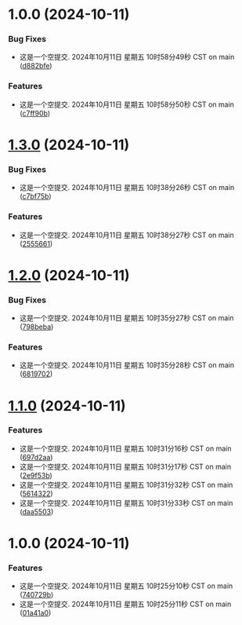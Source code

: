 # 1.0.0 (2024-10-11)


### Bug Fixes

* 这是一个空提交. 2024年10月11日 星期五 10时58分49秒 CST on main ([d882bfe](https://github.com/yanhao98/semantic-release-action-example/commit/d882bfe7c5d0c859d0d7bfa909c47c81c79cd8a3))


### Features

* 这是一个空提交. 2024年10月11日 星期五 10时58分50秒 CST on main ([c7ff90b](https://github.com/yanhao98/semantic-release-action-example/commit/c7ff90bb5aa65abf439cecd76444eb9c2e07b13c))

# [1.3.0](https://github.com/yanhao98/semantic-release-action-example/compare/v1.2.0...v1.3.0) (2024-10-11)


### Bug Fixes

* 这是一个空提交. 2024年10月11日 星期五 10时38分26秒 CST on main ([c7bf75b](https://github.com/yanhao98/semantic-release-action-example/commit/c7bf75b60aacdc69f1697d854379ad673c898167))


### Features

* 这是一个空提交. 2024年10月11日 星期五 10时38分27秒 CST on main ([2555661](https://github.com/yanhao98/semantic-release-action-example/commit/25556617fa6a098d9087fd5784019e6bc7b0b81f))

# [1.2.0](https://github.com/yanhao98/semantic-release-action-example/compare/v1.1.0...v1.2.0) (2024-10-11)


### Bug Fixes

* 这是一个空提交. 2024年10月11日 星期五 10时35分27秒 CST on main ([798beba](https://github.com/yanhao98/semantic-release-action-example/commit/798bebaf12f9ff77e45ab880f5f661f08ef72279))


### Features

* 这是一个空提交. 2024年10月11日 星期五 10时35分28秒 CST on main ([6819702](https://github.com/yanhao98/semantic-release-action-example/commit/6819702bc18ed37d7ff8cc5cb93f126e9630e04b))

# [1.1.0](https://github.com/yanhao98/semantic-release-action-example/compare/v1.0.0...v1.1.0) (2024-10-11)


### Features

* 这是一个空提交. 2024年10月11日 星期五 10时31分16秒 CST on main ([697d2aa](https://github.com/yanhao98/semantic-release-action-example/commit/697d2aa0cc4af7052d23d56126a6e24376173f93))
* 这是一个空提交. 2024年10月11日 星期五 10时31分17秒 CST on main ([2e9f53b](https://github.com/yanhao98/semantic-release-action-example/commit/2e9f53bf96d473f6ff7513ab1ef8fd9ea2b94554))
* 这是一个空提交. 2024年10月11日 星期五 10时31分32秒 CST on main ([5614322](https://github.com/yanhao98/semantic-release-action-example/commit/5614322cdf15c39fc36bca18176459733b9c9146))
* 这是一个空提交. 2024年10月11日 星期五 10时31分33秒 CST on main ([daa5503](https://github.com/yanhao98/semantic-release-action-example/commit/daa55038991136290e8625cbfe387fbc88e3bf68))

# 1.0.0 (2024-10-11)


### Features

* 这是一个空提交. 2024年10月11日 星期五 10时25分10秒 CST on main ([740729b](https://github.com/yanhao98/semantic-release-action-example/commit/740729be49f02411aacb08d1d5c67b34864f1c8a))
* 这是一个空提交. 2024年10月11日 星期五 10时25分11秒 CST on main ([01a41a0](https://github.com/yanhao98/semantic-release-action-example/commit/01a41a0ba72be1322511884e6a1b2ddf4d492022))
